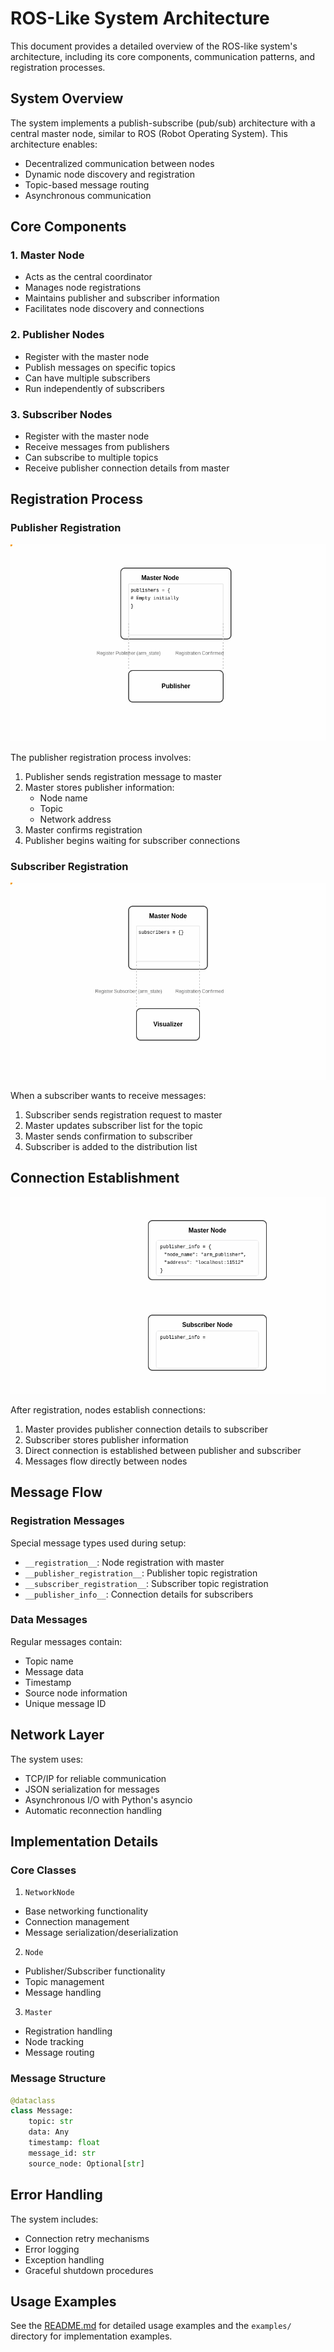 # ROS-Like System Architecture

This document provides a detailed overview of the ROS-like system's architecture, including its core components, communication patterns, and registration processes.

## System Overview

The system implements a publish-subscribe (pub/sub) architecture with a central master node, similar to ROS (Robot Operating System). This architecture enables:
- Decentralized communication between nodes
- Dynamic node discovery and registration
- Topic-based message routing
- Asynchronous communication

## Core Components

### 1. Master Node
- Acts as the central coordinator
- Manages node registrations
- Maintains publisher and subscriber information
- Facilitates node discovery and connections

### 2. Publisher Nodes
- Register with the master node
- Publish messages on specific topics
- Can have multiple subscribers
- Run independently of subscribers

### 3. Subscriber Nodes
- Register with the master node
- Receive messages from publishers
- Can subscribe to multiple topics
- Receive publisher connection details from master

## Registration Process

### Publisher Registration
![Publisher Registration Flow](./docs/images/publisher_registration.gif)

The publisher registration process involves:
1. Publisher sends registration message to master
2. Master stores publisher information:
   - Node name
   - Topic
   - Network address
3. Master confirms registration
4. Publisher begins waiting for subscriber connections

### Subscriber Registration
![Subscriber Registration Flow](./docs/images/subscriber_registration.gif)

When a subscriber wants to receive messages:
1. Subscriber sends registration request to master
2. Master updates subscriber list for the topic
3. Master sends confirmation to subscriber
4. Subscriber is added to the distribution list

## Connection Establishment
![Connection Details Flow](./docs/images/connection_details.gif)

After registration, nodes establish connections:
1. Master provides publisher connection details to subscriber
2. Subscriber stores publisher information
3. Direct connection is established between publisher and subscriber
4. Messages flow directly between nodes

## Message Flow

### Registration Messages
Special message types used during setup:
- `__registration__`: Node registration with master
- `__publisher_registration__`: Publisher topic registration
- `__subscriber_registration__`: Subscriber topic registration
- `__publisher_info__`: Connection details for subscribers

### Data Messages
Regular messages contain:
- Topic name
- Message data
- Timestamp
- Source node information
- Unique message ID

## Network Layer

The system uses:
- TCP/IP for reliable communication
- JSON serialization for messages
- Asynchronous I/O with Python's asyncio
- Automatic reconnection handling

## Implementation Details

### Core Classes

1. `NetworkNode`
- Base networking functionality
- Connection management
- Message serialization/deserialization

2. `Node`
- Publisher/Subscriber functionality
- Topic management
- Message handling

3. `Master`
- Registration handling
- Node tracking
- Message routing

### Message Structure
```python
@dataclass
class Message:
    topic: str
    data: Any
    timestamp: float
    message_id: str
    source_node: Optional[str]
```

## Error Handling

The system includes:
- Connection retry mechanisms
- Error logging
- Exception handling
- Graceful shutdown procedures

## Usage Examples

See the [README.md](README.md) for detailed usage examples and the `examples/` directory for implementation examples.
